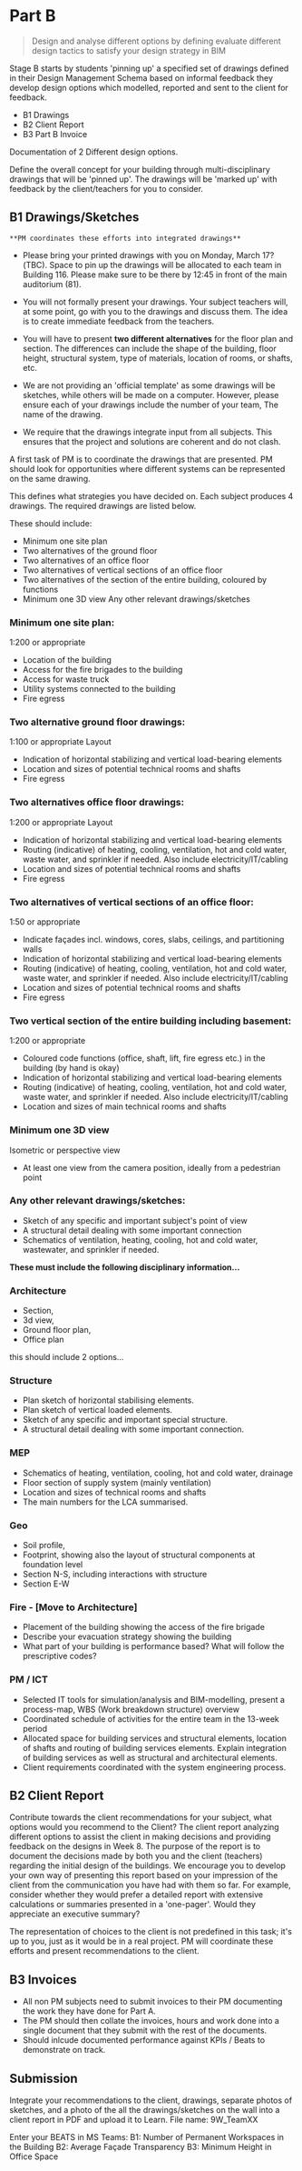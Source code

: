 # Part B

> Design and analyse different options by defining evaluate different design tactics to satisfy your design strategy in BIM 

Stage B starts by students 'pinning up' a specified set of drawings defined in their Design Management Schema based on informal feedback they develop design options which modelled, reported and sent to the client for feedback.

* B1 Drawings
* B2 Client Report
* B3 Part B Invoice

Documentation of 2 Different design options. 


Define the overall concept for your building through multi-disciplinary drawings that will be 'pinned up'. The drawings will be 'marked up' with feedback by the client/teachers for you to consider.

## B1 Drawings/Sketches

<!-- award admonitions - work in Sphyinx -->

```{important}
**PM coordinates these efforts into integrated drawings**
```

* Please bring your printed drawings with you on Monday, March 17?(TBC). Space to pin up the drawings will be allocated to each team in Building 116. Please make sure to be there by 12:45 in front of the main auditorium (81).

* You will not formally present your drawings. Your subject teachers will, at some point, go with you to the drawings and discuss them. The idea is to create immediate feedback from the teachers.

* You will have to present **two different alternatives** for the floor plan and section. The differences can include the shape of the building, floor height, structural system, type of materials, location of rooms, or shafts, etc.

* We are not providing an 'official template' as some drawings will be sketches, while others will be made on a computer. However, please ensure each of your drawings include the number of your team, The name of the drawing.

* We require that the drawings integrate input from all subjects. This ensures that the project and solutions are coherent and do not clash.

<!--
These drawings should be printed on A3 and pinned up (location to be determined) In the event that it is not possible to display them physically alternative digital arrangements will be provided in good time. A template will be provided in week 4 for these drawings that must be used by all subjects. 

This year we will also ask you to upload your drawings so that we can also show them to other years. Their (SPECKLE) stream was IFC which means it would theoretically be possible to query it and check it here.

Please check out the examples below and you can also have a look at the 3d models in the speckle stream here from 2022 BIM Speckle stream for example 2.

[https://speckle.xyz/streams/0dc122e122]()


The link shows all the branches their speckle stream. See how they have used comments to identify issues they wanted to work on in the model and also included different types of analysis. You do not need to do this but we think it is cool.

The example below are chosen from 2023 so that we are consistent with the projects we show you. The submitted work is not necessarily consistent with the requirements for this year. Please check them.

-->

A first task of PM is to coordinate the drawings that are presented. PM should look for opportunities where different systems can be represented on the same drawing.

This defines what strategies you have decided on. Each subject produces 4 drawings. The required drawings are listed below. 

These should include:
* Minimum one site plan
* Two alternatives of the ground floor
* Two alternatives of an office floor
* Two alternatives of vertical sections of an office floor
* Two alternatives of the section of the entire building, coloured by functions
* Minimum one 3D view
Any other relevant drawings/sketches

### Minimum one site plan:
1:200 or appropriate
* Location of the building
* Access for the fire brigades to the building
* Access for waste truck
* Utility systems connected to the building
* Fire egress

### Two alternative ground floor drawings:
1:100 or appropriate Layout
* Indication of horizontal stabilizing and vertical load-bearing elements
* Location and sizes of potential technical rooms and shafts
* Fire egress

### Two alternatives office floor drawings:
1:200 or appropriate Layout
* Indication of horizontal stabilizing and vertical load-bearing elements
* Routing (indicative) of heating, cooling, ventilation, hot and cold water, waste water, and sprinkler if needed. Also include electricity/IT/cabling
* Location and sizes of potential technical rooms and shafts
* Fire egress

### Two alternatives of vertical sections of an office floor:
1:50 or appropriate
* Indicate façades incl. windows, cores, slabs, ceilings, and partitioning walls
* Indication of horizontal stabilizing and vertical load-bearing elements
* Routing (indicative) of heating, cooling, ventilation, hot and cold water, waste water, and sprinkler if needed. Also include electricity/IT/cabling
* Location and sizes of potential technical rooms and shafts
* Fire egress

### Two vertical section of the entire building including basement:
1:200 or appropriate
* Coloured code functions (office, shaft, lift, fire egress etc.)&nbsp;in the building (by hand is okay)
* Indication of horizontal stabilizing and vertical load-bearing elements
* Routing (indicative) of heating, cooling, ventilation, hot and cold water, waste water, and sprinkler if needed. Also include electricity/IT/cabling
* Location and sizes of main technical rooms and shafts

### Minimum one 3D view
Isometric or perspective view
* At least one view from the camera position, ideally from a pedestrian point&nbsp;

### Any other relevant drawings/sketches:
* Sketch of any specific and important subject's point of view
* A structural detail dealing with some important connection
* Schematics of ventilation, heating, cooling, hot and cold water, wastewater, and sprinkler if needed.

**These must include the following disciplinary information...**

### Architecture 
* Section,  
* 3d view,  
* Ground floor plan,  
* Office plan

this should include 2 options...

### Structure 

* Plan sketch of horizontal stabilising elements. 
* Plan sketch of vertical loaded elements. 
* Sketch of any specific and important special structure. 
* A structural detail dealing with some important connection. 

### MEP 
* Schematics of heating, ventilation, cooling, hot and cold water, drainage 
* Floor section of supply system (mainly ventilation) 
* Location and sizes of technical rooms and shafts
* The main numbers for the LCA summarised.

### Geo 
* Soil profile,  
* Footprint, showing also the layout of structural components at foundation level 
* Section N-S, including interactions with structure 
* Section E-W 

### Fire - [Move to Architecture]
* Placement of the building showing the access of the fire brigade 
* Describe your evacuation strategy showing the building 
* What part of your building is performance based? What will follow the prescriptive codes? 

### PM / ICT 
* Selected IT tools for simulation/analysis and BIM-modelling, present a process-map, WBS (Work breakdown structure) overview 
* Coordinated schedule of activities for the entire team in the 13-week period 
* Allocated space for building services and structural elements, location of shafts and routing of building services elements. Explain integration of building services as well as structural and architectural elements. 
* Client requirements coordinated with the system engineering process. 

## B2 Client Report 

Contribute towards the client recommendations for your subject, what options would you recommend to the Client? The client report analyzing different options to assist the client in making decisions and providing feedback on the designs in Week 8. The purpose of the report is to document the decisions made by both you and the client (teachers) regarding the initial design of the buildings. We encourage you to develop your own way of presenting this report based on your impression of the client from the communication you have had with them so far. For example, consider whether they would prefer a detailed report with extensive calculations or summaries presented in a 'one-pager'. Would they appreciate an executive summary?

The representation of choices to the client is not predefined in this task; it's up to you, just as it would be in a real project. PM will coordinate these efforts and present recommendations to the client.

## B3 Invoices
* All non PM subjects need to submit invoices to their PM documenting the work they have done for Part A. 
* The PM should then collate the invoices, hours and work done into a single document that they submit with the rest of the documents.
* Should inlcude documented performance against KPIs / Beats to demonstrate on track.

## Submission

Integrate your recommendations to the client, drawings, separate photos of sketches, and a photo of the all the drawings/sketches on the wall into a client report in PDF and upload it to Learn. File name: 9W_TeamXX

Enter your BEATS in MS Teams:
B1: Number of Permanent Workspaces in the Building
B2: Average Façade Transparency
B3: Minimum Height in Office Space
